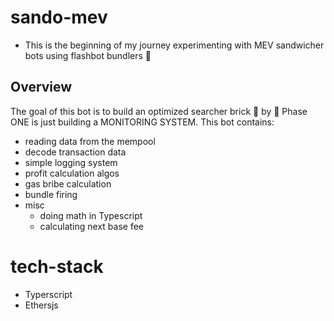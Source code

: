 # sando-mev
- This is the beginning of my journey experimenting with MEV sandwicher bots using  flashbot bundlers 🧱 
## Overview

The goal of this bot is to build an optimized searcher brick 🧱 by 🧱
 Phase ONE is just building a MONITORING SYSTEM. This bot contains:

- reading data from the mempool
- decode transaction data
- simple logging system
- profit calculation algos
- gas bribe calculation
- bundle firing
- misc
  - doing math in Typescript
  - calculating next base fee

# tech-stack
- Typerscript
- Ethersjs
